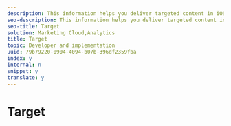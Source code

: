 ```yaml
---
description: This information helps you deliver targeted content in iOS applications.
seo-description: This information helps you deliver targeted content in iOS applications.
seo-title: Target
solution: Marketing Cloud,Analytics
title: Target
topic: Developer and implementation
uuid: 79b79220-0904-4094-b07b-396df2359fba
index: y
internal: n
snippet: y
translate: y
---
```


# Target

